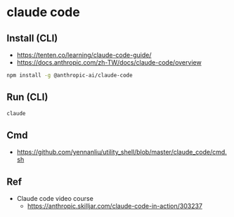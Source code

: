 # claude code

## Install (CLI)

- https://tenten.co/learning/claude-code-guide/
- https://docs.anthropic.com/zh-TW/docs/claude-code/overview


```bash
npm install -g @anthropic-ai/claude-code
```

## Run (CLI)

```bash
claude
```

## Cmd

- https://github.com/yennanliu/utility_shell/blob/master/claude_code/cmd.sh

## Ref

- Claude code video course
	- https://anthropic.skilljar.com/claude-code-in-action/303237
